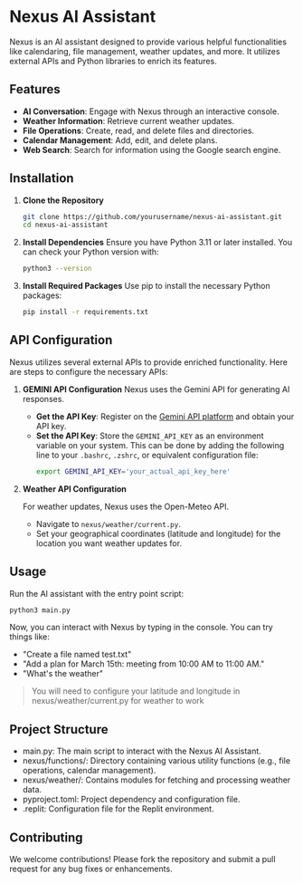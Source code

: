 # Nexus AI Assistant

Nexus is an AI assistant designed to provide various helpful functionalities like calendaring, file management, weather updates, and more. It utilizes external APIs and Python libraries to enrich its features.

## Features

- **AI Conversation**: Engage with Nexus through an interactive console.
- **Weather Information**: Retrieve current weather updates.
- **File Operations**: Create, read, and delete files and directories.
- **Calendar Management**: Add, edit, and delete plans.
- **Web Search**: Search for information using the Google search engine.

## Installation

1. **Clone the Repository**
   ```bash
   git clone https://github.com/yourusername/nexus-ai-assistant.git
   cd nexus-ai-assistant
   ```

2. **Install Dependencies**
   Ensure you have Python 3.11 or later installed. You can check your Python version with:
   ```bash
   python3 --version
   ```
3. **Install Required Packages**
   Use pip to install the necessary Python packages:
   ```bash
   pip install -r requirements.txt
   ```

## API Configuration

Nexus utilizes several external APIs to provide enriched functionality. Here are steps to configure the necessary APIs:

1. **GEMINI API Configuration**
   Nexus uses the Gemini API for generating AI responses.
   - **Get the API Key**: Register on the <a href="https://aistudio.google.com/apikey" target="_blank" rel="noopener noreferrer">Gemini API platform</a>  and obtain your API key.
   - **Set the API Key**: Store the `GEMINI_API_KEY` as an environment variable on your system. This can be done by adding the following line to your `.bashrc`, `.zshrc`, or equivalent configuration file:
     ```bash
     export GEMINI_API_KEY='your_actual_api_key_here'
     ```

2. **Weather API Configuration**

   For weather updates, Nexus uses the Open-Meteo API.

   - Navigate to `nexus/weather/current.py`.
   - Set your geographical coordinates (latitude and longitude) for the location you want weather updates for.



## Usage
Run the AI assistant with the entry point script:
```bash
python3 main.py
```

Now, you can interact with Nexus by typing in the console. You can try things like:
* "Create a file named test.txt"
* "Add a plan for March 15th: meeting from 10:00 AM to 11:00 AM."
* "What's the weather"
> You will need to configure your latitude and longitude in nexus/weather/current.py for weather to work

## Project Structure
* main.py: The main script to interact with the Nexus AI Assistant.
* nexus/functions/: Directory containing various utility functions (e.g., file operations, calendar management).
* nexus/weather/: Contains modules for fetching and processing weather data.
* pyproject.toml: Project dependency and configuration file.
* .replit: Configuration file for the Replit environment.

## Contributing
We welcome contributions! Please fork the repository and submit a pull request for any bug fixes or enhancements.


